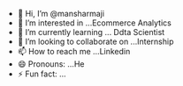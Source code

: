 - 👋 Hi, I’m @mansharmaji
- 👀 I’m interested in ...Ecommerce Analytics 
- 🌱 I’m currently learning ... Ddta Scientist 
- 💞️ I’m looking to collaborate on ...Internship 
- 📫 How to reach me ...Linkedin
- 😄 Pronouns: ...He 
- ⚡ Fun fact: ...

<!---
mansharmaji/mansharmaji is a ✨ special ✨ repository because its `README.md` (this file) appears on your GitHub profile.
You can click the Preview link to take a look at your changes.
--->
